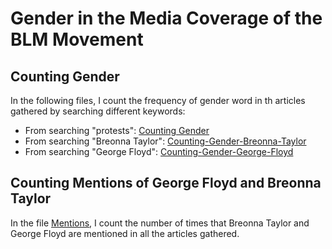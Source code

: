 # Gender in the Media Coverage of the BLM Movement

## Counting Gender

In the following files, I count the frequency of gender word in th articles gathered by searching different keywords:

- From searching "protests":  [Counting Gender](https://github.com/khahnmad/Gender-in-the-Media-Coverage-of-BLM-Movement/blob/master/Counting%20Gender.py)
- From searching "Breonna Taylor": [Counting-Gender-Breonna-Taylor](https://github.com/khahnmad/Gender-in-the-Media-Coverage-of-BLM-Movement/blob/master/Counting-Gender-Breonna-Taylor.py)
- From searching "George Floyd": [Counting-Gender-George-Floyd](https://github.com/khahnmad/Gender-in-the-Media-Coverage-of-BLM-Movement/blob/master/Counting-Gender-George-Floyd.py)

## Counting Mentions of George Floyd and Breonna Taylor
In the file [Mentions](https://github.com/khahnmad/Gender-in-the-Media-Coverage-of-BLM-Movement/blob/master/Mentions.py), I count the number of times that Breonna Taylor and George Floyd are mentioned in all the articles gathered. 
